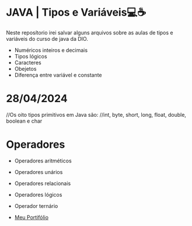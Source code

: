 
# JAVA | Tipos e Variáveis💻☕

Neste reposítorio irei salvar alguns arquivos sobre as aulas de tipos e variáveis do curso de java da DIO.

- Numéricos inteiros e decimais 
- Tipos lógicos 
- Caracteres
- Obejetos
- Diferença entre variável e constante
# 28/04/2024
//Os oito tipos primitivos em Java são:
//int, byte, short, long, float, double, boolean e char

# Operadores
- Operadores aritméticos
- Operadores unários
- Operadores relacionais
- Operadores lógicos
- Operador ternário

- [Meu Portifólio](https://github.com/PauloCesarRM)
